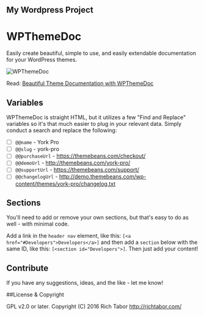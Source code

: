 ## My Wordpress Project
# WPThemeDoc
Easily create beautiful, simple to use, and easily extendable documentation for your WordPress themes.

![WPThemeDoc](/images/preview.jpg?raw=true "WPThemeDoc")

Read: [Beautiful Theme Documentation with WPThemeDoc](http://richtabor.com/wpthemedoc/)

## Variables
WPThemeDoc is straight HTML, but it utilizes a few "Find and Replace" variables so it's that much easier to plug in your relevant data. Simply conduct a search and replace the following: 

- [ ] `@@name` - York Pro
- [ ] `@@slug` - york-pro
- [ ] `@@purchaseUrl` - https://themebeans.com/checkout/
- [ ] `@@demoUrl` - http://themebeans.com/york-pro/
- [ ] `@@supportUrl` - https://themebeans.com/support/
- [ ] `@@changelogUrl` - http://demo.themebeans.com/wp-content/themes/york-pro/changelog.txt

## Sections
You'll need to add or remove your own sections, but that's easy to do as well - with minimal code.

Add a link in the `header nav` element, like this: `[<a href="#Developers">Developers</a>]` and then add a `section` below with the same ID, like this: `[<section id="Developers">]`. Then just add your content!

## Contribute
If you have any suggestions, ideas, and the like - let me know!

##License & Copyright

GPL v2.0 or later. Copyright (C) 2016 Rich Tabor http://richtabor.com/
